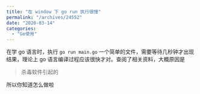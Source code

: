 ```yaml
---
title: "在 window 下 go run 执行很慢"
permalink: "/archives/24552"
date: "2020-03-14"
categories: 
  - "Go使用"
---
```


在学 go 语言时，执行 `go run main.go` 一个简单的文件，需要等待几秒钟才出现结果，理论上 go 语言编译过程应该很快才对。查阅了相关资料，大概原因是

> 杀毒软件引起的

所以你知道怎么做啦
